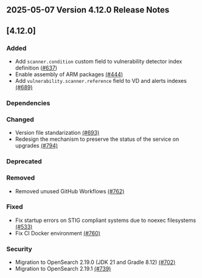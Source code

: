 ## 2025-05-07 Version 4.12.0 Release Notes

## [4.12.0]
### Added
- Add `scanner.condition` custom field to vulnerability detector index definition ([#637](https://github.com/wazuh/wazuh-indexer/pull/637))
- Enable assembly of ARM packages [(#444)](https://github.com/wazuh/wazuh-indexer/pull/444)
- Add `vulnerability.scanner.reference` field to VD and alerts indexes [(#689)](https://github.com/wazuh/wazuh-indexer/pull/689)

### Dependencies

### Changed
- Version file standarization [(#693)](https://github.com/wazuh/wazuh-indexer/pull/693)
- Redesign the mechanism to preserve the status of the service on upgrades [(#794)](https://github.com/wazuh/wazuh-indexer/pull/794)

### Deprecated

### Removed
- Removed unused GitHub Workflows [(#762)](https://github.com/wazuh/wazuh-indexer/pull/762)

### Fixed
- Fix startup errors on STIG compliant systems due to noexec filesystems [(#533)](https://github.com/wazuh/wazuh-indexer/pull/533)
- Fix CI Docker environment [(#760)](https://github.com/wazuh/wazuh-indexer/pull/760)

### Security
- Migration to OpenSearch 2.19.0 (JDK 21 and Gradle 8.12) [(#702)](https://github.com/wazuh/wazuh-indexer/pull/702)
- Migration to OpenSearch 2.19.1 [(#739)](https://github.com/wazuh/wazuh-indexer/pull/739)
